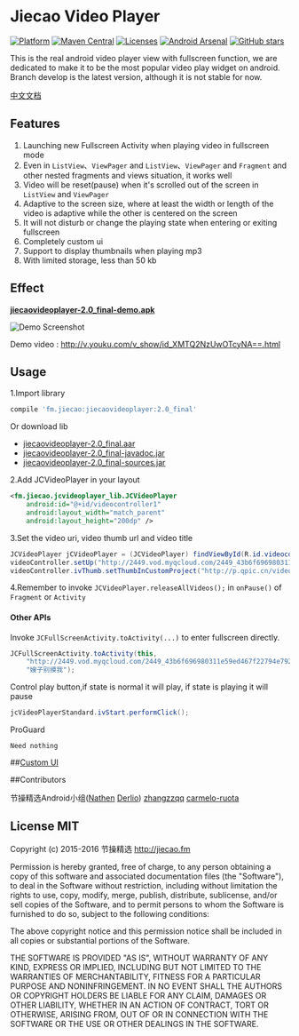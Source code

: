 # Jiecao Video Player  

[![Platform](https://img.shields.io/badge/platform-android-green.svg)](http://developer.android.com/index.html) 
[![Maven Central](https://img.shields.io/badge/Maven%20Central-2.0_final-green.svg)](http://search.maven.org/#artifactdetails%7Cfm.jiecao%7Cjiecaovideoplayer%7C2.0_final%7Caar) 
[![Licenses](https://img.shields.io/badge/license-MIT-green.svg)](http://choosealicense.com/licenses/mit/) 
[![Android Arsenal](https://img.shields.io/badge/Android%20Arsenal-jiecaovideoplayer-green.svg?style=true)](https://android-arsenal.com/details/1/3269)
[![GitHub stars](https://img.shields.io/github/stars/lipangit/jiecaovideoplayer.svg?style=social&label=Star)]()

This is the real android video player view with fullscreen function, we are dedicated to make it to be the most popular video play widget on android.  Branch develop is the latest version, although it is not stable for now.

[中文文档](README-ZH.md)

## Features
1. Launching new Fullscreen Activity when playing video in fullscreen mode
2. Even in `ListView`、`ViewPager` and `ListView`、`ViewPager` and `Fragment` and other nested fragments and views situation, it works well
3. Video will be reset(pause) when it's scrolled out of the screen in `ListView` and `ViewPager`
4. Adaptive to the screen size, where at least the width or length of the video is adaptive while the other  is centered on the screen
5. It will not disturb or change the playing state when entering or exiting fullscreen
6. Completely custom ui
7. Support to display thumbnails when playing mp3
8. With limited storage, less than 50 kb

## Effect

**[jiecaovideoplayer-2.0_final-demo.apk](https://raw.githubusercontent.com/lipangit/jiecaovideoplayer/develop/downloads/jiecaovideoplayer-2.0_final-demo.apk)**

![Demo Screenshot][1]

Demo video : http://v.youku.com/v_show/id_XMTQ2NzUwOTcyNA==.html

## Usage
1.Import library
```gradle
compile 'fm.jiecao:jiecaovideoplayer:2.0_final'
```

Or download lib

* [jiecaovideoplayer-2.0_final.aar](https://raw.githubusercontent.com/lipangit/jiecaovideoplayer/develop/downloads/jiecaovideoplayer-2.0_final.aar)
* [jiecaovideoplayer-2.0_final-javadoc.jar](https://raw.githubusercontent.com/lipangit/jiecaovideoplayer/develop/downloads/jiecaovideoplayer-2.0_final-javadoc.jar)
* [jiecaovideoplayer-2.0_final-sources.jar](https://raw.githubusercontent.com/lipangit/jiecaovideoplayer/develop/downloads/jiecaovideoplayer-2.0_final-sources.jar)

2.Add JCVideoPlayer in your layout
```xml
<fm.jiecao.jcvideoplayer_lib.JCVideoPlayer
    android:id="@+id/videocontroller1"
    android:layout_width="match_parent"
    android:layout_height="200dp" />
```

3.Set the video uri, video thumb url and video title
```java
JCVideoPlayer jCVideoPlayer = (JCVideoPlayer) findViewById(R.id.videocontroller);
videoController.setUp("http://2449.vod.myqcloud.com/2449_43b6f696980311e59ed467f22794e792.f20.mp4","嫂子别摸我");
videoController.ivThumb.setThumbInCustomProject("http://p.qpic.cn/videoyun/0/2449_43b6f696980311e59ed467f22794e792_1/640");
```

4.Remember to invoke `JCVideoPlayer.releaseAllVideos();` in `onPause()` of `Fragment` or `Activity`

#### Other APIs

Invoke `JCFullScreenActivity.toActivity(...)` to enter fullscreen directly.
```java
JCFullScreenActivity.toActivity(this,
    "http://2449.vod.myqcloud.com/2449_43b6f696980311e59ed467f22794e792.f20.mp4",
    "嫂子别摸我");
```

Control play button,if state is normal it will play, if state is playing it will pause
```java
jcVideoPlayerStandard.ivStart.performClick();
```

ProGuard
```
Need nothing
```

##[Custom UI](./README_CUSTOM_UI.md)

##Contributors

节操精选Android小组([Nathen](https://github.com/lipangit) [Derlio](https://github.com/derlio)) [zhangzzqq](https://github.com/zhangzzqq) [carmelo-ruota](https://github.com/carmelo-ruota)

## License MIT

Copyright (c) 2015-2016 节操精选 http://jiecao.fm

Permission is hereby granted, free of charge, to any person obtaining a copy of this software and associated documentation files (the "Software"), to deal in the Software without restriction, including without limitation the rights to use, copy, modify, merge, publish, distribute, sublicense, and/or sell copies of the Software, and to permit persons to whom the Software is furnished to do so, subject to the following conditions:

The above copyright notice and this permission notice shall be included in all copies or substantial portions of the Software.

THE SOFTWARE IS PROVIDED "AS IS", WITHOUT WARRANTY OF ANY KIND, EXPRESS OR IMPLIED, INCLUDING BUT NOT LIMITED TO THE WARRANTIES OF MERCHANTABILITY, FITNESS FOR A PARTICULAR PURPOSE AND NONINFRINGEMENT. IN NO EVENT SHALL THE AUTHORS OR COPYRIGHT HOLDERS BE LIABLE FOR ANY CLAIM, DAMAGES OR OTHER LIABILITY, WHETHER IN AN ACTION OF CONTRACT, TORT OR OTHERWISE, ARISING FROM, OUT OF OR IN CONNECTION WITH THE SOFTWARE OR THE USE OR OTHER DEALINGS IN THE SOFTWARE.

[1]: ./screenshots/j3.jpg

